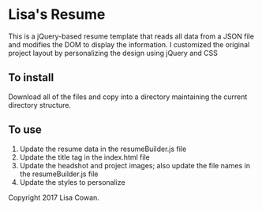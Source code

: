 # Lisa's Resume

This is a jQuery-based resume template that reads all data from a JSON file and modifies the DOM to display the information. I customized the original project layout by personalizing the design using jQuery and CSS

## To install

Download all of the files and copy into a directory maintaining the current directory structure.

## To use

1) Update the resume data in the resumeBuilder.js file
2) Update the title tag in the index.html file
4) Update the headshot and project images; also update the file names in the resumeBuilder.js file
3) Update the styles to personalize

Copyright 2017 Lisa Cowan.